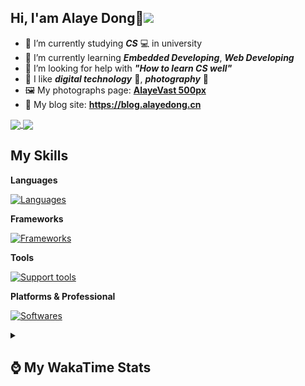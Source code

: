 ## Hi, **I'am Alaye Dong**👋<img src="https://visitor-badge.laobi.icu/badge?page_id=Alaye-Dong.Alaye-Dong"/>

- 📖 I’m currently studying ***CS*** 💻 in university
- 🌱 I’m currently learning ***Embedded Developing***, ***Web Developing***
- 🤔 I’m looking for help with ***"How to learn CS well"***
- 🤩 I like ***digital technology*** 📱, ***photography*** 📸
- 🖼️ My photographs page: **[AlayeVast 500px](https://500px.com.cn/AlayeVast)**
- 📰 My blog site: **https://blog.alayedong.cn**

<!--
[![Alaye's GitHub stats](https://github-readme-stats.vercel.app/api?username=Alaye-Dong&custom_title=Alaye%20Dong`s%20GitHub%20stats&show_icons=true&rank_icon=percentile&theme=transparent&include_all_commits=true&count_private=true)](https://github.com/anuraghazra/github-readme-stats) 
[![Top Langs](https://github-readme-stats.vercel.app/api/top-langs/?username=Alaye-Dong\&layout=compact&theme=transparent)](https://github.com/anuraghazra/github-readme-stats)
-->
<a href="https://github.com/anuraghazra/github-readme-stats">
  <img height=200 align="center" src="https://github-readme-stats.vercel.app/api?username=Alaye-Dong&custom_title=Alaye%20Dong`s%20GitHub%20stats&show_icons=true&rank_icon=percentile&theme=transparent&include_all_commits=true&count_private=true" />
</a>
<a href="https://github.com/anuraghazra/convoychat">
  <img height=200 align="center" src="https://github-readme-stats.vercel.app/api/top-langs/?username=Alaye-Dong&layout=compact&theme=transparent&include_all_commits=true&count_private=true&langs_count=8&card_width=300" />
</a>

## My Skills

**Languages**

[![Languages](https://go-skill-icons.vercel.app/api/icons?i=c,java,html,css,js,ts,py,dart&perline=15)](https://github.com/LelouchFR/skill-icons)

**Frameworks**

[![Frameworks](https://go-skill-icons.vercel.app/api/icons?i=arduino,platformio,spring,vue,nuxt,astro,tailwindcss,flutter&perline=15)](https://github.com/LelouchFR/skill-icons)

**Tools**

[![Support tools](https://go-skill-icons.vercel.app/api/icons?i=git,pnpm,vite,vitepress,pinia,anaconda,docker,nginx,mysql,redis&perline=15)](https://github.com/LelouchFR/skill-icons)

**Platforms & Professional**

[![Softwares](https://go-skill-icons.vercel.app/api/icons?i=windows,androidstudio,vscode,idea,pycharm,webstorm,ps,lr,davinci,canva,github,vercel&perline=15)](https://github.com/LelouchFR/skill-icons)

<details>	
  <summary><h2> ⌚ My WakaTime Stats </b></summary>

<!--START_SECTION:waka-->
![Code Time](http://img.shields.io/badge/Code%20Time-641%20hrs%2010%20mins-blue)

![Profile Views](http://img.shields.io/badge/Profile%20Views-0-blue)

![Lines of code](https://img.shields.io/badge/From%20Hello%20World%20I%27ve%20Written-1.2%20million%20lines%20of%20code-blue)

**🐱 My GitHub Data** 

> 📦 133.5 kB Used in GitHub's Storage 
 > 
> 🏆 401 Contributions in the Year 2025
 > 
> 🚫 Not Opted to Hire
 > 
> 📜 35 Public Repositories 
 > 
> 🔑 6 Private Repositories 
 > 
**I'm a Night 🦉** 

```text
🌞 Morning                139 commits         ██░░░░░░░░░░░░░░░░░░░░░░░   07.65 % 
🌆 Daytime                575 commits         ████████░░░░░░░░░░░░░░░░░   31.65 % 
🌃 Evening                769 commits         ███████████░░░░░░░░░░░░░░   42.32 % 
🌙 Night                  334 commits         █████░░░░░░░░░░░░░░░░░░░░   18.38 % 
```
📅 **I'm Most Productive on Monday** 

```text
Monday                   300 commits         ████░░░░░░░░░░░░░░░░░░░░░   16.51 % 
Tuesday                  289 commits         ████░░░░░░░░░░░░░░░░░░░░░   15.91 % 
Wednesday                243 commits         ███░░░░░░░░░░░░░░░░░░░░░░   13.37 % 
Thursday                 295 commits         ████░░░░░░░░░░░░░░░░░░░░░   16.24 % 
Friday                   245 commits         ███░░░░░░░░░░░░░░░░░░░░░░   13.48 % 
Saturday                 194 commits         ███░░░░░░░░░░░░░░░░░░░░░░   10.68 % 
Sunday                   251 commits         ███░░░░░░░░░░░░░░░░░░░░░░   13.81 % 
```


📊 **This Week I Spent My Time On** 

```text
💬 Programming Languages: 
Markdown                 8 hrs 52 mins       ████████░░░░░░░░░░░░░░░░░   33.89 % 
TypeScript               5 hrs 34 mins       █████░░░░░░░░░░░░░░░░░░░░   21.27 % 
Vue.js                   5 hrs 32 mins       █████░░░░░░░░░░░░░░░░░░░░   21.16 % 
CSS                      2 hrs 25 mins       ██░░░░░░░░░░░░░░░░░░░░░░░   09.24 % 
JSON                     2 hrs 14 mins       ██░░░░░░░░░░░░░░░░░░░░░░░   08.56 % 

🔥 Editors: 
VS Code                  26 hrs 12 mins      █████████████████████████   100.00 % 

🐱‍💻 Projects: 
jxut-wiki                15 hrs 46 mins      ███████████████░░░░░░░░░░   60.21 % 
bst-docus                5 hrs 39 mins       █████░░░░░░░░░░░░░░░░░░░░   21.61 % 
JXUT-BST-IO-VitePress-For4 hrs 45 mins       █████░░░░░░░░░░░░░░░░░░░░   18.18 % 
```

**I Mostly Code in Java** 

```text
Java                     8 repos             ████░░░░░░░░░░░░░░░░░░░░░   17.78 % 
HTML                     4 repos             ██░░░░░░░░░░░░░░░░░░░░░░░   08.89 % 
CSS                      3 repos             ██░░░░░░░░░░░░░░░░░░░░░░░   06.67 % 
Vue                      3 repos             ██░░░░░░░░░░░░░░░░░░░░░░░   06.67 % 
Dart                     1 repo              █░░░░░░░░░░░░░░░░░░░░░░░░   02.22 % 
```



**Timeline**

![Lines of Code chart](https://raw.githubusercontent.com/Alaye-Dong/Alaye-Dong/main/assets/bar_graph.png)


 Last Updated on 07/10/2025 18:50:46 UTC
<!--END_SECTION:waka-->

</details>
